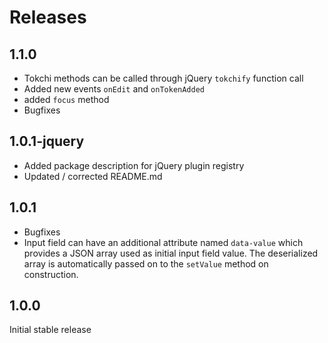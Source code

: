# Releases

## 1.1.0
- Tokchi methods can be called through jQuery `tokchify` function call
- Added new events `onEdit` and `onTokenAdded`
- added `focus` method
- Bugfixes

## 1.0.1-jquery
- Added package description for jQuery plugin registry
- Updated / corrected README.md

## 1.0.1
- Bugfixes
- Input field can have an additional attribute named `data-value` which provides a JSON array used as initial input field value. The deserialized array is automatically passed on to the `setValue` method on construction.

## 1.0.0
Initial stable release
